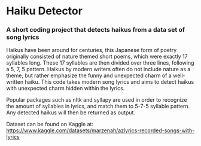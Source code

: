 # Haiku Detector
### A short coding project that detects haikus from a data set of song lyrics

Haikus have been around for centuries, this Japanese form of poetry originally consisted of nature themed short poems, which were exactly 17 syllables long. These 17 syllables are then divided over three lines, following a 5, 7, 5 pattern. Haikus by modern writers often do not include nature as a theme, but rather emphasize the funny and unexpected charm of a well-written haiku. This code takes modern song lyrics and aims to detect haikus with unexpected charm hidden within the lyrics. 

Popular packages such as nltk and syllapy are used in order to recognize the amount of syllables in lyrics, and match them to 5-7-5 syllable pattern. Any detected haikus will then be returned as output.

Dataset can be found on Kaggle at: https://www.kaggle.com/datasets/marzenah/azlyrics-recorded-songs-with-lyrics 
